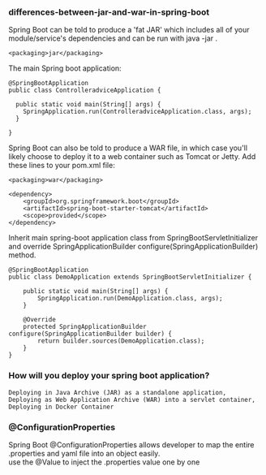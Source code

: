 ### differences-between-jar-and-war-in-spring-boot
  Spring Boot can be told to produce a 'fat JAR' which includes all of your module/service's dependencies and can be 
  run with java -jar <your jar>.
  
    <packaging>jar</packaging>
  
  The main Spring boot application:
  
    @SpringBootApplication
    public class ControlleradviceApplication {

      public static void main(String[] args) {
        SpringApplication.run(ControlleradviceApplication.class, args);
      }

    }
  
  Spring Boot can also be told to produce a WAR file, in which case you'll likely choose to deploy it to a web container
  such as Tomcat or Jetty.
  Add these lines to your pom.xml file:
  
    <packaging>war</packaging>
  
    <dependency>
        <groupId>org.springframework.boot</groupId>
        <artifactId>spring-boot-starter-tomcat</artifactId>
        <scope>provided</scope>
    </dependency>
  
  Inherit main spring-boot application class from SpringBootServletInitializer and override SpringApplicationBuilder 
  configure(SpringApplicationBuilder) method.
  
    @SpringBootApplication
    public class DemoApplication extends SpringBootServletInitializer {

        public static void main(String[] args) {
            SpringApplication.run(DemoApplication.class, args);
        }

        @Override
        protected SpringApplicationBuilder configure(SpringApplicationBuilder builder) {
            return builder.sources(DemoApplication.class);
        }
    }
  
### How will you deploy your spring boot application?
  
    Deploying in Java Archive (JAR) as a standalone application,
    Deploying as Web Application Archive (WAR) into a servlet container,
    Deploying in Docker Container
  
###  @ConfigurationProperties
  Spring Boot @ConfigurationProperties allows developer to map the entire .properties and yaml file into an object easily.  
  use the @Value to inject the .properties value one by one
  
  
